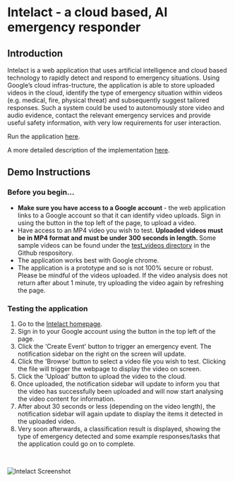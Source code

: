 # Intelact - a cloud based, AI emergency responder

## Introduction

Intelact  is  a  web  application  that  uses  artificial intelligence  and  cloud  based  technology  to  rapidly  detect  and respond  to  emergency  situations.  Using  Google’s  cloud  infras-tructure,  the  application  is  able  to  store  uploaded  videos  in  the cloud, identify the type of emergency situation within videos (e.g. medical,  fire,  physical  threat)  and  subsequently  suggest  tailored responses.  Such  a  system  could  be  used  to  autonomously store video and audio evidence, contact the relevant emergency services and provide useful safety information, with very low requirements for  user  interaction.  

Run the application [here](https://intelact-186119.appspot.com/).

A more detailed description of the implementation [here](https://github.com/dkeitley/Intelact/blob/master/Intelact_Report.pdf). 

## Demo Instructions

### Before you begin...
* <strong> Make sure you have access to a Google account </strong> - the web application links to a Google account so that it can identify video uploads. Sign in using the button in the top left of the page, to upload a video. 
* Have access to an MP4 video you wish to test. <strong> Uploaded videos must be in MP4 format and must be under 300 seconds in length. </strong> Some sample videos can be found under the [test_videos directory](https://github.com/dkeitley/Intelact/tree/master/test_videos) in the Github respository. 
* The application works best with Google chrome. 
* The application is a prototype and so is not 100% secure or robust. Please be mindful of the videos uploaded. If the video analysis does not return after about 1 minute, try uploading the video again by refreshing the page.  

### Testing the application 
1. Go to the [Intelact homepage](https://intelact-186119.appspot.com/). 
2. Sign in to your Google account using the button in the top left of the page. 
3. Click the 'Create Event' button to trigger an emergency event. The notification sidebar on the right on the screen will update. 
4. Click the 'Browse' button to select a video file you wish to test. Clicking the file will trigger the webpage to display the video on  screen. 
5. Click the 'Upload' button to upload the video to the cloud. 
6. Once uploaded, the notification sidebar will update to inform you that the video has successfully been uploaded and will now start analysing the video content for information. 
7. After about 30 seconds or less (depending on the video length), the notification sidebar will again update to display the items it detected in the uploaded video. 
8. Very soon afterwards, a classification result is displayed, showing the type of emergency detected and some example responses/tasks that the application could go on to complete. 
<br>

![Intelact Screenshot](https://github.com/dkeitley/Intelact/blob/master/ui_screenshot.PNG)
